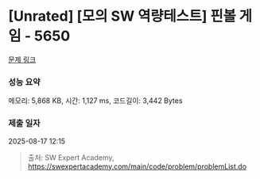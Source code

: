 # [Unrated] [모의 SW 역량테스트] 핀볼 게임 - 5650 

[문제 링크](https://swexpertacademy.com/main/code/problem/problemDetail.do?contestProbId=AWXRF8s6ezEDFAUo) 

### 성능 요약

메모리: 5,868 KB, 시간: 1,127 ms, 코드길이: 3,442 Bytes

### 제출 일자

2025-08-17 12:15



> 출처: SW Expert Academy, https://swexpertacademy.com/main/code/problem/problemList.do